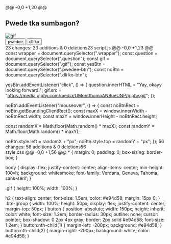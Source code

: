 @@ -0,0 +1,20 @@
<!DOCTYPE html>
<html lang="en">
<head>
    <meta charset="UTF-8">
    <meta name="viewport" content="width=device-width, initial-scale=1.0">
    <title>message for you</title>
    <link rel="stylesheet" href="style.css"/>
</head>
<body>
    <div class="wrapper">
        <h2 class="question">Pwede tka sumbagon?</h2>
        <img class="gif" alt="gif" src="https://media.giphy.com/media/FTGah7Mx3ss04PcasF/giphy.gif"/>
        <div class="btn-group">
            <button class="pwedee-btn">pwedee</button>
            <button class="dli ko-btn">dli ko</button>
        </div>
    </div>
    <script src="script.js"></script>
</body>
</html>
 23 changes: 23 additions & 0 deletions23  
script.js
@@ -0,0 +1,23 @@
const wrapper = document.querySelector(".wrapper");
const question = document.querySelector(".question");
const gif = document.querySelector(".gif");
const yesBtn = document.querySelector(".pwedee-btn");
const noBtn = document.querySelector(".dli ko-btn");

yesBtn.addEventListener("click", () => {
  question.innerHTML = "Yay, okayy looking forward!";
  gif.src =
    "https://media.giphy.com/media/UMon0fuimoAN9ueUNP/giphy.gif";
});

noBtn.addEventListener("mouseover", () => {
  const noBtnRect = noBtn.getBoundingClientRect();
  const maxX = window.innerWidth - noBtnRect.width;
  const maxY = window.innerHeight - noBtnRect.height;

  const randomX = Math.floor(Math.random() * maxX);
  const randomY = Math.floor(Math.random() * maxY);

  noBtn.style.left = randomX + "px";
  noBtn.style.top = randomY + "px";
});
 56 changes: 56 additions & 0 deletions56  
style.css
@@ -0,0 +1,56 @@
*
{
    margin: 0;
    padding: 0;
    box-sizing: border-box;
}

body {
    display: flex;
    justify-content: center;
    align-items: center;
    min-height: 100vh;
    background: whitesmoke;
    font-family: Verdana, Geneva, Tahoma, sans-serif;
}

.gif {
    height: 100%;
    width: 100%;
}

h2 {
    text-align: center;
    font-size: 1.5em;
    color: #e94d58;
    margin: 15px 0;
}
.btn-group {
    width: 100%;
    height: 50px;
    display: flex;
    justify-content: center;
    margin-top: 50px;
}
button {
    position: absolute;
    width: 150px;
    height: inherit;
    color: white;
    font-size: 1.2em;
    border-radius: 30px;
    outline: none;
    cursor: pointer;
    box-shadow: 0 2px 4px gray;
    border: 2px solid #e94d58;
    font-size: 1.2em;
}
button:nth-child(1) {
    margin-left: -200px;
    background: #e94d58;
}
button:nth-child(2) {
    margin-right: -200px;
    background: white;
    color: #e94d58;
}
